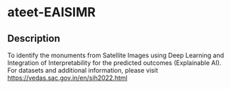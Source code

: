 # ateet-EAISIMR


## Description	
To identify the monuments from Satellite Images using Deep Learning and Integration of Interpretability for the predicted outcomes (Explainable AI). For datasets and additional information, please visit https://vedas.sac.gov.in/en/sih2022.html
